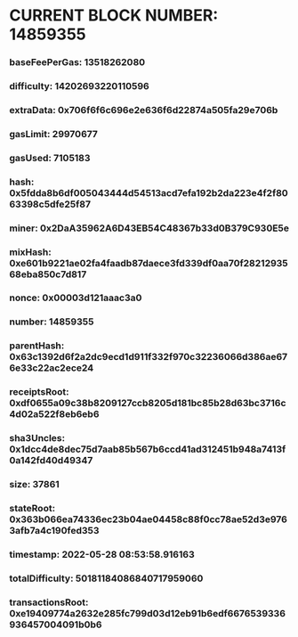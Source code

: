 # CURRENT BLOCK NUMBER: 14859355

### baseFeePerGas: 13518262080
### difficulty: 14202693220110596
### extraData: 0x706f6f6c696e2e636f6d22874a505fa29e706b
### gasLimit: 29970677
### gasUsed: 7105183
### hash: 0x5fdda8b6df005043444d54513acd7efa192b2da223e4f2f8063398c5dfe25f87
### miner: 0x2DaA35962A6D43EB54C48367b33d0B379C930E5e
### mixHash: 0xe601b9221ae02fa4faadb87daece3fd339df0aa70f2821293568eba850c7d817
### nonce: 0x00003d121aaac3a0
### number: 14859355
### parentHash: 0x63c1392d6f2a2dc9ecd1d911f332f970c32236066d386ae676e33c22ac2ece24
### receiptsRoot: 0xdf0655a09c38b8209127ccb8205d181bc85b28d63bc3716c4d02a522f8eb6eb6
### sha3Uncles: 0x1dcc4de8dec75d7aab85b567b6ccd41ad312451b948a7413f0a142fd40d49347
### size: 37861
### stateRoot: 0x363b066ea74336ec23b04ae04458c88f0cc78ae52d3e9763afb7a4c190fed353
### timestamp: 2022-05-28 08:53:58.916163
### totalDifficulty: 50181184086840717959060
### transactionsRoot: 0xe19409774a2632e285fc799d03d12eb91b6edf6676539336936457004091b0b6
